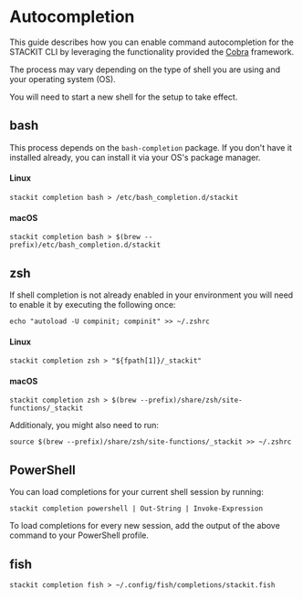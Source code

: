 # Autocompletion

This guide describes how you can enable command autocompletion for the STACKIT CLI by leveraging the functionality provided the [Cobra](https://github.com/spf13/cobra) framework.

The process may vary depending on the type of shell you are using and your operating system (OS).

You will need to start a new shell for the setup to take effect.

## bash

This process depends on the `bash-completion` package. If you don't have it installed already, you can install it via your OS's package manager.

#### Linux

```shell
stackit completion bash > /etc/bash_completion.d/stackit
```

#### macOS

```shell
stackit completion bash > $(brew --prefix)/etc/bash_completion.d/stackit
```

## zsh

If shell completion is not already enabled in your environment you will need to enable it by executing the following once:

```shell
echo "autoload -U compinit; compinit" >> ~/.zshrc
```

#### Linux

```shell
stackit completion zsh > "${fpath[1]}/_stackit"
```

#### macOS

```shell
stackit completion zsh > $(brew --prefix)/share/zsh/site-functions/_stackit
```

Additionaly, you might also need to run:

```shell
source $(brew --prefix)/share/zsh/site-functions/_stackit >> ~/.zshrc
```

## PowerShell

You can load completions for your current shell session by running:

```shell
stackit completion powershell | Out-String | Invoke-Expression
```

To load completions for every new session, add the output of the above command to your PowerShell profile.

## fish

```shell
stackit completion fish > ~/.config/fish/completions/stackit.fish
```

